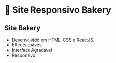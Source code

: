 # :pretzel: Site Responsivo Bakery

## Site Bakery
- Desenvolvido em HTML, CSS e ReactJS.
- Effects suaves
- Interface Agradável
- Responsivo 
